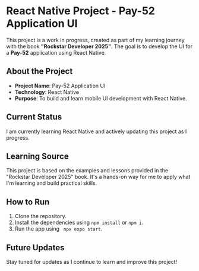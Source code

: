 # React Native Project - Pay-52 Application UI

This project is a work in progress, created as part of my learning journey with the book **"Rockstar Developer 2025"**. The goal is to develop the UI for a **Pay-52** application using React Native.

## About the Project

- **Project Name**: Pay-52 Application UI
- **Technology**: React Native
- **Purpose**: To build and learn mobile UI development with React Native.

## Current Status

I am currently learning React Native and actively updating this project as I progress.

## Learning Source

This project is based on the examples and lessons provided in the "Rockstar Developer 2025" book. It's a hands-on way for me to apply what I'm learning and build practical skills.

## How to Run

1. Clone the repository.
2. Install the dependencies using `npm install` or `npm i`.
3. Run the app using ` npx expo start`.

## Future Updates

Stay tuned for updates as I continue to learn and improve this project!
